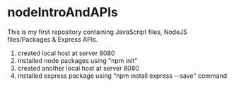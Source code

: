 # nodeIntroAndAPIs
This is my first repository containing JavaScript files, NodeJS files/Packages & Express APIs.
1. created local host at server 8080 
2. installed node packages using "npm init"
3. created another local host at server 8080
4. installed express package using "npm install express --save" command
